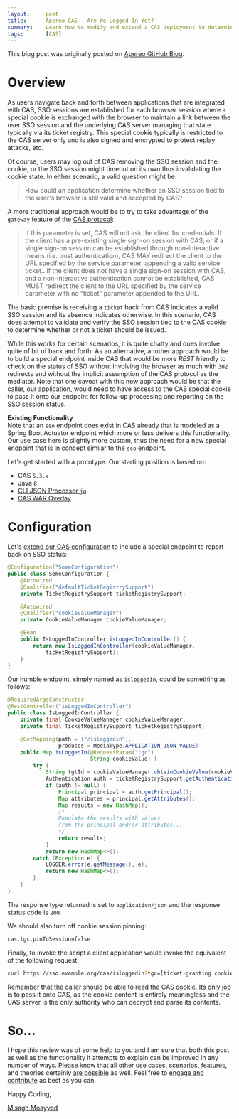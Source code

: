 ```yaml
---
layout:     post
title:      Apereo CAS - Are We Logged In Yet?
summary:    Learn how to modify and extend a CAS deployment to determine whether an SSO session is still valid and tied to a user authentication session.
tags:       [CAS]
---
```


<div class="alert alert-success"><i class="far fa-lightbulb"></i> This blog post was originally posted on <a href="https://github.com/apereo/apereo.github.io">Apereo GitHub Blog</a>.</div>

# Overview

As users navigate back and forth between applications that are integrated with CAS, SSO sessions are established for each browser session where a special cookie is exchanged with the browser to maintain a link between the user SSO session and the underlying CAS server managing that state typically via its ticket registry. This special cookie typically is restricted to the CAS server only and is also signed and encrypted to protect replay attacks, etc.

<script async src="https://pagead2.googlesyndication.com/pagead/js/adsbygoogle.js"></script>
<ins class="adsbygoogle"
     style="display:block; text-align:center;"
     data-ad-layout="in-article"
     data-ad-format="fluid"
     data-ad-client="ca-pub-8081398210264173"
     data-ad-slot="3789603713"></ins>
<script>
     (adsbygoogle = window.adsbygoogle || []).push({});
</script>

Of course, users may log out of CAS removing the SSO session and the cookie, or the SSO session might timeout on its own thus invalidating the cookie state. In either scenario, a valid question might be:

> How could an application determine whether an SSO session tied to the user's browser is still valid and accepted by CAS?

A more traditional approach would be to try to take advantage of the `gateway` feature of the [CAS protocol](https://apereo.github.io/cas/5.3.x/protocol/CAS-Protocol-Specification.html):

> If this parameter is set, CAS will not ask the client for credentials. If the client has a pre-existing single sign-on session with CAS, or if a single sign-on session can be established through non-interactive means (i.e. trust authentication), CAS MAY redirect the client to the URL specified by the service parameter, appending a valid service ticket...If the client does not have a single sign-on session with CAS, and a non-interactive authentication cannot be established, CAS MUST redirect the client to the URL specified by the service parameter with no “ticket” parameter appended to the URL.

The basic premise is receiving a `ticket` back from CAS indicates a valid SSO session and its absence indicates otherwise. In this scenario, CAS does attempt to validate and verify the SSO session tied to the CAS cookie to determine whether or not a ticket should be issued.

While this works for certain scenarios, it is quite chatty and does involve quite of bit of back and forth. As an alternative, another approach would be to build a special endpoint inside CAS that would be more *REST* friendly to check on the status of SSO without involving the browser as much with ‍`302` redirects and without the implicit assumption of the CAS protocol as the mediator. Note that one caveat with this new approach would be that the caller, our application, would need to have access to the CAS special cookie to pass it onto our endpoint for follow-up processing and reporting on the SSO session status.

<div class="alert alert-info">
<strong>Existing Functionality</strong><br/>Note that an <code>sso</code> endpoint does exist in CAS already that is modeled as a Spring Boot Actuator endpoint which more or less delivers this functionality. Our use case here is slightly more custom, thus the need for a new special endpoint that is in concept similar to the <code>sso</code> endpoint.
</div>

Let's get started with a prototype. Our starting position is based on:

- CAS `5.3.x`
- Java `8`
- [CLI JSON Processor `jq`](https://stedolan.github.io/jq/)
- [CAS WAR Overlay](https://github.com/apereo/cas-overlay-template/tree/5.3)

# Configuration

Let's [extend our CAS configuration](https://apereo.github.io/cas/5.3.x/installation/Configuration-Management-Extensions.html) to include a special endpoint to report back on SSO status:

```java
@Configuration("SomeConfiguration")
public class SomeConfiguration {
    @Autowired
    @Qualifier("defaultTicketRegistrySupport")
    private TicketRegistrySupport ticketRegistrySupport;

    @Autowired
    @Qualifier("cookieValueManager")
    private CookieValueManager cookieValueManager;

    @Bean
    public IsLoggedInController isLoggedInController() {
        return new IsLoggedInController(cookieValueManager,
            ticketRegistrySupport);
    }
}
```

Our humble endpoint, simply named as `isloggedin`, could be something as follows:

```java
@RequiredArgsConstructor
@RestController("isLoggedInController")
public class IsLoggedInController {
    private final CookieValueManager cookieValueManager;
    private final TicketRegistrySupport ticketRegistrySupport;

    @GetMapping(path = {"/isloggedin"},
                produces = MediaType.APPLICATION_JSON_VALUE)
    public Map isLoggedIn(@RequestParam("tgc")
                          String cookieValue) {
        try {
            String tgtId = cookieValueManager.obtainCookieValue(cookieValue, request);
            Authentication auth = ticketRegistrySupport.getAuthenticationFrom(tgtId);
            if (auth != null) {
                Principal principal = auth.getPrincipal();
                Map attributes = principal.getAttributes();
                Map results = new HashMap();
                /*
                Populate the results with values
                from the principal and/or attributes...
                */
                return results;
            }
            return new HashMap<>();
        catch (Exception e) {
            LOGGER.error(e.getMessage(), e);
            return new HashMap<>();
        }
    }
}
```

The response type returned is set to `application/json` and the response status code is `200`.

We should also turn off cookie session pinning:

```bash
cas.tgc.pinToSession=false
```

Finally, to invoke the script a client application would invoke the equivalent of the following request:

```bash
curl https://sso.example.org/cas/isloggedin?tgc=[ticket-granting cookie value]
```

<script async src="https://pagead2.googlesyndication.com/pagead/js/adsbygoogle.js"></script>
<ins class="adsbygoogle"
     style="display:block; text-align:center;"
     data-ad-layout="in-article"
     data-ad-format="fluid"
     data-ad-client="ca-pub-8081398210264173"
     data-ad-slot="3789603713"></ins>
<script>
     (adsbygoogle = window.adsbygoogle || []).push({});
</script>

Remember that the caller should be able to read the CAS cookie. Its only job is to pass it onto CAS, as the cookie content is entirely meaningless and the CAS server is the only authority who can decrypt and parse its contents.

# So...

I hope this review was of some help to you and I am sure that both this post as well as the functionality it attempts to explain can be improved in any number of ways. Please know that all other use cases, scenarios, features, and theories certainly [are possible](https://apereo.github.io/2017/02/18/onthe-theoryof-possibility/) as well. Feel free to [engage and contribute](https://apereo.github.io/cas/developer/Contributor-Guidelines.html) as best as you can.

Happy Coding,

[Misagh Moayyed](https://fawnoos.com)
